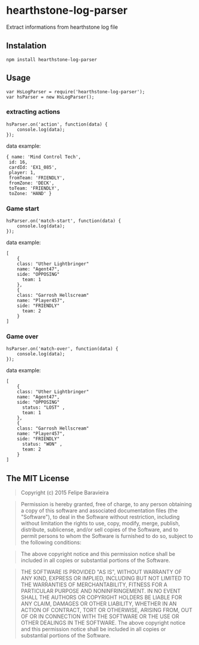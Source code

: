 # hearthstone-log-parser
Extract informations from hearthstone log file

## Instalation
    npm install hearthstone-log-parser
## Usage

    var HsLogParser = require('hearthstone-log-parser');
    var hsParser = new HsLogParser();

### extracting actions
    hsParser.on('action', function(data) {
    	console.log(data);
    });
    
data example:

	{ name: 'Mind Control Tech',
	 id: 16,
	 cardId: 'EX1_085',
	 player: 1,
	 fromTeam: 'FRIENDLY',
	 fromZone: 'DECK',
	 toTeam: 'FRIENDLY',
	 toZone: 'HAND' }

### Game start

    hsParser.on('match-start', function(data) {
    	console.log(data);
    });

data example:

	[   
	    { 
		class: "Uther Lightbringer"
		name: "Agent47",
		side: "OPPOSING"
	      team: 1
	    },
	    {
		class: "Garrosh Hellscream"
		name: "Player457",
		side: "FRIENDLY"
	      team: 2
	    } 
	]

### Game over

    hsParser.on('match-over', function(data) {
    	console.log(data);
    });

data example:

	[   
	    { 
		class: "Uther Lightbringer"
		name: "Agent47",
		side: "OPPOSING"
	      status: "LOST" ,
	      team: 1
	    },
	    {
		class: "Garrosh Hellscream"
		name: "Player457",
		side: "FRIENDLY"
	      status: "WON" ,
	      team: 2
	    } 
	]
	 
## The MIT License
> Copyright (c) 2015 Felipe Baravieira

> Permission is hereby granted, free of charge, to any person obtaining a copy
of this software and associated documentation files (the "Software"), to deal
in the Software without restriction, including without limitation the rights
to use, copy, modify, merge, publish, distribute, sublicense, and/or sell
copies of the Software, and to permit persons to whom the Software is
furnished to do so, subject to the following conditions:

> The above copyright notice and this permission notice shall be included in
all copies or substantial portions of the Software.

> THE SOFTWARE IS PROVIDED "AS IS", WITHOUT WARRANTY OF ANY KIND, EXPRESS OR
IMPLIED, INCLUDING BUT NOT LIMITED TO THE WARRANTIES OF MERCHANTABILITY,
FITNESS FOR A PARTICULAR PURPOSE AND NONINFRINGEMENT. IN NO EVENT SHALL THE
AUTHORS OR COPYRIGHT HOLDERS BE LIABLE FOR ANY CLAIM, DAMAGES OR OTHER
LIABILITY, WHETHER IN AN ACTION OF CONTRACT, TORT OR OTHERWISE, ARISING FROM,
OUT OF OR IN CONNECTION WITH THE SOFTWARE OR THE USE OR OTHER DEALINGS IN
THE SOFTWARE.
The above copyright notice and this permission notice shall be included in all copies or substantial portions of the Software.